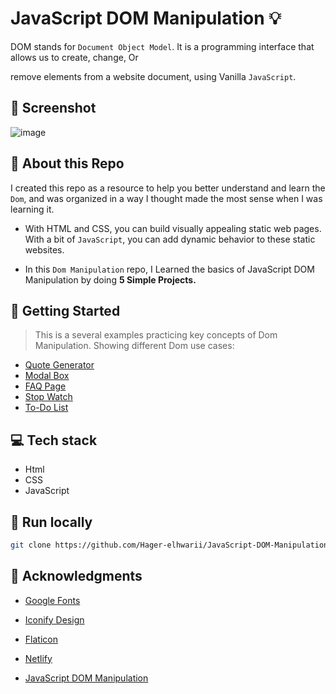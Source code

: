 # JavaScript DOM Manipulation :bulb: 
DOM stands for `Document Object Model`. It is a programming interface that allows us to create, change, Or

remove elements from a website document, using Vanilla `JavaScript`.

## :camera_flash: Screenshot
![image](https://github.com/Hager-elhwarii/JavaScript-DOM-Manipulation/assets/80959882/241da77a-56e9-4078-b50f-43483c9bc262)

## 🌸 About this Repo
I created this repo as a resource to help you better understand and learn the `Dom`, and was organized in a way I thought made the most sense when I was learning it.

- With HTML and CSS, you can build visually appealing static web pages. With a bit of `JavaScript`, you can add dynamic behavior to these static websites.
  
- In this `Dom Manipulation` repo, I Learned the basics of JavaScript DOM Manipulation by doing **5 Simple Projects.**

## 🤸 Getting Started 
> This is a several examples practicing key concepts of Dom Manipulation. Showing different Dom use cases:

- [Quote Generator](https://quote-generator-dottie.netlify.app/)
- [Modal Box](https://modal-box-dottie.netlify.app/)
- [FAQ Page](https://frequently-asked-questions-dottie.netlify.app/)
- [Stop Watch](https://stop-watch-dottie.netlify.app/)
- [To-Do List](https://simple-todo-list-dottie.netlify.app/)

## 💻 Tech stack
- Html
- CSS
- JavaScript

##  🔐 Run locally 

```bash
git clone https://github.com/Hager-elhwarii/JavaScript-DOM-Manipulation.git
```

## 📌 Acknowledgments
- [Google Fonts](http://hager.a.elhawary@gmail.com/)
- [Iconify Design](https://iconify.design/)
- [Flaticon](https://www.flaticon.com/)
- [Netlify](https://www.netlify.com/)
  

- [JavaScript DOM Manipulation](https://www.youtube.com/watch?v=5fb2aPlgoys)
